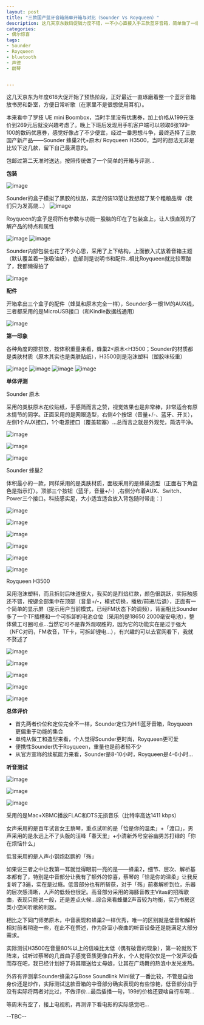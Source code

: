 ```yaml
---
layout: post
title: "三款国产蓝牙音箱简单开箱与对比（Sounder Vs Royqueen）"
description: 这几天京东数码促销力度不错，一不小心直接入手三款蓝牙音箱，简单做了一组评测，最后居然有意外的惊喜，啧啧...
categories:
- 偶尔惊喜
tags:
- Sounder
- Royqueen
- bluetooth
- 声德
- 朗琴


---
```


这几天京东为年度618大促开始了预热阶段，正好最近一直琢磨着整一个蓝牙音箱放书房和卧室，方便日常听歌（在家里不是很想使用耳机）。

本来看中了罗技 UE mini Boombox，当时手里没有优惠券，加上价格从199元涨价到269元后就没兴趣考虑了。晚上下班后发现用手机客户端可以领取6张199-100的数码优惠券，感觉好像占了不少便宜，经过一番思想斗争，最终选择了三款国产新产品——Sounder 蜂巢2代+原木/ Royqueen H3500，当时的想法无非是比较下这几款，留下自己最满意的。

包邮过第二天准时送达，按照传统做了一个简单的开箱与评测...

**包装**

![image](http://gtms03.alicdn.com/tps/i3/TB1Rg6ZFFXXXXbEXVXXzrfoIVXX-600-338.jpg)

Sounder的盒子模拟了黑胶的纹路，实足的装13范让我想起了某个粗粮品牌（我们只为发高烧...）
![image](http://gtms04.alicdn.com/tps/i4/TB1ovnLFXXXXXakcFXXzrfoIVXX-600-338.jpg)

Royqueen的盒子是将所有参数与功能一股脑的印在了包装盒上，让人很直观的了解产品的特点和属性

![image](http://gtms02.alicdn.com/tps/i2/TB1SAa0FFXXXXbNaXXXzrfoIVXX-600-338.jpg)
![image](http://gtms03.alicdn.com/tps/i3/TB1kPu6FFXXXXXWaVXXzrfoIVXX-600-338.jpg)

Sounder内部包装也花了不少心思，采用了上下结构，上面嵌入式放着音箱主题（默认覆盖着一张吸油纸），底部则是说明书和配件..相比Royqueen就比较寒酸了，我都懒得拍了

![image](http://gtms01.alicdn.com/tps/i1/TB1QUyPFFXXXXcqbVXXzrfoIVXX-600-338.jpg)

**配件**

开箱拿出三个盒子的配件（蜂巢和原木完全一样），Sounder多一根1M的AUX线，三者都采用的是MicroUSB接口（和Kindle数据线通用）

![image](http://gtms04.alicdn.com/tps/i4/TB1YZBgFFXXXXXObXXXzrfoIVXX-600-338.jpg)

**第一印象**

各种角度的排排放，按体积重量来看，蜂巢2<原木<H3500；Sounder的材质都是类肤材质（原木其实也是类肤贴纸），H3500则是泡沫塑料（塑胶味较重）

![image](http://gtms04.alicdn.com/tps/i4/TB12Y_vFFXXXXXvaXXXzrfoIVXX-600-338.jpg)
![image](http://gtms01.alicdn.com/tps/i1/TB142uOFFXXXXamaVXXzrfoIVXX-600-338.jpg)
![image](http://gtms02.alicdn.com/tps/i2/TB1P3hAFFXXXXataFXXzrfoIVXX-600-338.jpg)
![image](http://gtms03.alicdn.com/tps/i3/TB1YY5DFpXXXXbPaVXXzrfoIVXX-600-338.jpg)

**单体评测**

Sounder 原木

采用的类肤原木花纹贴纸，手感简而言之赞，视觉效果也是非常棒，非常适合有原木情节的同学。正面采用的是网眼造型，右侧4个按钮（音量+/-、蓝牙、开关），左侧1个AUX接口，1个电源接口（覆盖软塞）...总而言之就是外观党，简洁干净。

![image](http://gtms04.alicdn.com/tps/i4/TB19jHPFFXXXXXnaXXXzrfoIVXX-600-338.jpg)

![image](http://gtms01.alicdn.com/tps/i1/TB1ZxWpXpXXXXcbbXXXzrfoIVXX-600-338.jpg)

![image](http://gtms02.alicdn.com/tps/i2/TB1yqEIFpXXXXa2aVXXzrfoIVXX-600-338.jpg)

Sounder 蜂巢2

体积最小的一款，同样采用的是类肤材质，面板采用的是蜂巢造型（正面右下角蓝色是指示灯）。顶部三个按钮（蓝牙，音量+/-）,右侧分布着AUX、Switch、Power三个接口。科技感实足，大小适宜适合放入背包随时带走：）

![image](http://gtms04.alicdn.com/tps/i4/TB1s54KFFXXXXaMapXXzrfoIVXX-600-338.jpg)

![image](http://gtms03.alicdn.com/tps/i3/TB1IdnpFFXXXXXjaXXXzrfoIVXX-600-338.jpg)

![image](http://gtms01.alicdn.com/tps/i1/TB18.6fFFXXXXcpaXXXzrfoIVXX-600-338.jpg)

![image](http://gtms03.alicdn.com/tps/i3/TB1ieYIFFXXXXb_aFXXzrfoIVXX-600-338.jpg)

![image](http://gtms04.alicdn.com/tps/i4/TB1B7eBFFXXXXXMapXXzrfoIVXX-600-338.jpg)

![image](http://gtms02.alicdn.com/tps/i2/TB1DlrRFFXXXXXCaXXXzrfoIVXX-600-338.jpg)

Royqueen H3500

采用泡沫塑料，而且拆封后味道很大，我买的是烈焰红款，颜色很跳跃，实际触感还不错，按键全部集中在顶部（音量+/-，模式切换，播放/前进/后退），正面有一个简单的显示屏（提示用户当前模式，已经FM状态下的调频），背面相比Sounder多了一个TF插槽和一个可拆卸的电池仓位（采用的是18650 2000毫安电池），整体做工可圈可点...当然它可不是靠外观取胜的，因为它的功能实在是过于强大（NFC对码，FM收音，TF卡，可拆卸锂电...），有兴趣的可以去官网看下，我就不赘述了

![image](http://gtms03.alicdn.com/tps/i3/TB1SFmzFFXXXXXaapXXzrfoIVXX-600-338.jpg)

![image](http://gtms04.alicdn.com/tps/i4/TB1jNmZFXXXXXbbcFXXzrfoIVXX-600-338.jpg)

![image](http://gtms01.alicdn.com/tps/i1/TB18VuKFFXXXXbwapXXzrfoIVXX-600-338.jpg)

![image](http://gtms02.alicdn.com/tps/i2/TB1ryryFFXXXXXEbXXXzrfoIVXX-600-338.jpg)

![image](http://gtms03.alicdn.com/tps/i3/TB1pn6pFFXXXXbOapXXzrfoIVXX-600-338.jpg)

**总体评价**

* 首先两者价位和定位完全不一样，Sounder定位为Hifi蓝牙音箱，Royqueen更偏重于功能的集合
* 单纯从做工和造型来看，个人觉得Sounder更时尚，Royqueen更可爱
* 便携性Sounder优于Royqueen，重量也是前者轻不少
* 从官方宣称的续航能力来看，Sounder是8-10小时，Royqueen是4-6小时...

**听音测试**

![image](http://gtms04.alicdn.com/tps/i4/TB1WHuNFFXXXXaQbXXXxijuIVXX-600-375.png)

![image](http://gtms02.alicdn.com/tps/i2/TB1cfA9FpXXXXc4bpXXxijuIVXX-600-375.png)

![image](http://gtms03.alicdn.com/tps/i3/TB1.O60FpXXXXaHbXXXxijuIVXX-600-375.png)

采用的是Mac+XBMC播放FLAC和DTS无损音乐（比特率高达1411 kbps）

女声采用的是百年试音女王蔡琴，重点试听的是「恰是你的温柔」+「渡口」，男声采用的是永远上不了头版的汪峰「春天里」+小清新外号空谷幽男苏打绿的「你在烦恼什么」

低音采用的是人声小钢炮赵鹏的「殇」

如果说三者之中让我第一耳就觉得眼前一亮的是——蜂巢2，细节、层次、解析基本都有了，特别是中音部分让我有了额外的惊喜，蔡琴的「恰是你的温柔」让我反复听了3遍，实在是过瘾。低音部分也有所斩获，对于「殇」前奏解析到位，乐器的层次感清晰，人声的低频也很足。高音部分采用的海豚音教主Vitas的招牌歌曲，表现只能说一般，还是差点火候...综合来看蜂巢2声音较为均衡，实乃书房这类小空间听歌的利器。

相比之下同门师弟原木，中音表现和蜂巢2一样优秀，唯一的区别就是低音和解析相对前者稍逊一些，在此不在赘述，作为卧室小夜曲的听音设备还是能满足大部分需求。

实际测试H3500在音量80%以上的信噪比太低（偶有破音的现象），第一轮就败下阵来，试听过蔡琴的几首曲子感觉音质更像白开水，个人觉得仅仅是一个发声设备而存在吧，我已经计划好了将其赠送给丈母娘，让其在广场舞的热浪中发光发热。

外界有评测拿Sounder蜂巢2与Bose Soundlink Mini做了一番比较，不管是自抬身价还是炒作，实际测试这款音箱的中音部分确实表现的有些惊艳，低音部分由于没有实际将两者对比过，不做评价...最后插播一句，199的价格还要啥自行车啊...

等周末有空了，接上电视机，再测评下看电影的实际感觉吧...


--TBC--
